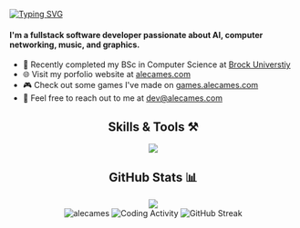<a href="https://git.io/typing-svg"><img src="https://readme-typing-svg.herokuapp.com?font=Fira+Code&duration=1000&pause=250&color=FFFFFF&multiline=true&repeat=false&random=false&width=700&height=80&lines=%24+echo+%22Welcome+to+my+GitHub%22;%24+cat+alecames%2FREADME.md;" alt="Typing SVG" /></a>

<h4>I'm a fullstack software developer passionate about AI, computer networking, music, and graphics. </h4>

- 🏫 Recently completed my BSc in Computer Science at [Brock Universtiy](https://brocku.ca)
- 🌐 Visit my porfolio website at [alecames.com](https://alecames.com)
- 🎮 Check out some games I've made on [games.alecames.com](https://games.alecames.com)
- 📧 Feel free to reach out to me at [dev@alecames.com](mailto:dev@alecames.com)
  
<h2 align="center">Skills & Tools ⚒️</h2>
<div align="center">
    <img src="https://skillicons.dev/icons?i=py,vscode,java,js,ts,c,cpp,html,css,svelte,react,firebase,nodejs,tauri,electron,vite,supabase,netlify,vercel,androidstudio,sqlite,postgres,bash,linux,ubuntu,nginx,docker,pytorch,visualstudio,figma,ai,ps,pr,ae,notion&perline=12" />
</div>

<h2 align="center">GitHub Stats 📊</h2>
<div align="center">
<div align="center"><img src="https://komarev.com/ghpvc/?username=alecames&style=flat-square&label=PROFILE+VIEWS&color=6a9955"/></div>
	
<img title="GitHub Stats" src="https://githubstats.alecames.com/api?username=alecames&show_icons=true&locale=en&theme=dark&hide_border=true&bg_color=00000000" alt="alecames" />

<!-- <img title="Top Coding Languages" src="https://githubstats.alecames.com/api/top-langs?username=alecames&show_icons=true&locale=en&layout=compact&theme=dark&hide_border=true&bg_color=00000000" /> -->
	
<img title="Coding Activity" src="https://github-readme-stats.vercel.app/api/wakatime?username=alecames&layout=compact&langs_count=8&custom_title=Weekly+Programming+Stats&theme=dark&hide_border=true&bg_color=00000000" />
	
<img title="GitHub Streak" src="https://streak-stats.demolab.com?user=alecames&theme=highcontrast&hide_border=true&background=DD272700" />

</div>
